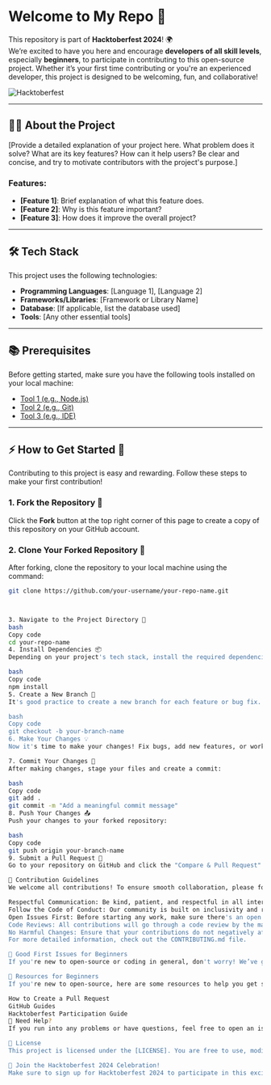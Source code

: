 # Welcome to My Repo 🎉

This repository is part of **Hacktoberfest 2024**! 🌍  
We’re excited to have you here and encourage **developers of all skill levels**, especially **beginners**, to participate in contributing to this open-source project. Whether it’s your first time contributing or you're an experienced developer, this project is designed to be welcoming, fun, and collaborative!

![Hacktoberfest](https://hacktoberfest.digitalocean.com/assets/HF24_social-744d364211aec2b6a28c9fe9688f040b9216680f780b0d8052d20651f6e16bdf.png)

---

## 🧑‍💻 About the Project

[Provide a detailed explanation of your project here. What problem does it solve? What are its key features? How can it help users? Be clear and concise, and try to motivate contributors with the project's purpose.]

### Features:
- **[Feature 1]**: Brief explanation of what this feature does.
- **[Feature 2]**: Why is this feature important?
- **[Feature 3]**: How does it improve the overall project?

---

## 🛠️ Tech Stack

This project uses the following technologies:
- **Programming Languages**: [Language 1], [Language 2]
- **Frameworks/Libraries**: [Framework or Library Name]
- **Database**: [If applicable, list the database used]
- **Tools**: [Any other essential tools]

---

## 📚 Prerequisites

Before getting started, make sure you have the following tools installed on your local machine:

- [Tool 1 (e.g., Node.js)](https://nodejs.org/en/)
- [Tool 2 (e.g., Git)](https://git-scm.com/)
- [Tool 3 (e.g., IDE)](https://code.visualstudio.com/)

---

## ⚡ How to Get Started 🚀

Contributing to this project is easy and rewarding. Follow these steps to make your first contribution!

### 1. Fork the Repository 🍴

Click the **Fork** button at the top right corner of this page to create a copy of this repository on your GitHub account.

### 2. Clone Your Forked Repository 📂

After forking, clone the repository to your local machine using the command:

```bash
git clone https://github.com/your-username/your-repo-name.git



3. Navigate to the Project Directory 📁
bash
Copy code
cd your-repo-name
4. Install Dependencies 📦
Depending on your project's tech stack, install the required dependencies. For example, if you're using Node.js:

bash
Copy code
npm install
5. Create a New Branch 🌿
It's good practice to create a new branch for each feature or bug fix. Use the command below to create and switch to a new branch:

bash
Copy code
git checkout -b your-branch-name
6. Make Your Changes 💡
Now it's time to make your changes! Fix bugs, add new features, or work on one of the issues labeled "good first issue" or "Hacktoberfest".

7. Commit Your Changes 📝
After making changes, stage your files and create a commit:

bash
Copy code
git add .
git commit -m "Add a meaningful commit message"
8. Push Your Changes 📤
Push your changes to your forked repository:

bash
Copy code
git push origin your-branch-name
9. Submit a Pull Request 🎯
Go to your repository on GitHub and click the "Compare & Pull Request" button. Provide a clear description of your changes, link any related issues, and submit the pull request. 🎉

🌟 Contribution Guidelines
We welcome all contributions! To ensure smooth collaboration, please follow these guidelines:

Respectful Communication: Be kind, patient, and respectful in all interactions.
Follow the Code of Conduct: Our community is built on inclusivity and respect. Please read the Code of Conduct.
Open Issues First: Before starting any work, make sure there's an open issue associated with it. If it doesn’t exist, create a new issue describing the change.
Code Reviews: All contributions will go through a code review by the maintainers to ensure quality and consistency.
No Harmful Changes: Ensure that your contributions do not negatively affect the security or functionality of the project.
For more detailed information, check out the CONTRIBUTING.md file.

👶 Good First Issues for Beginners
If you're new to open-source or coding in general, don't worry! We’ve got some easy-to-tackle issues labeled with "good first issue" that you can start working on. These are beginner-friendly tasks that will help you get accustomed to contributing to open-source.

📖 Resources for Beginners
If you're new to open-source, here are some resources to help you get started:

How to Create a Pull Request
GitHub Guides
Hacktoberfest Participation Guide
💬 Need Help?
If you run into any problems or have questions, feel free to open an issue or join our [Slack/Discord/Forum]. We're here to help! 👐

📜 License
This project is licensed under the [LICENSE]. You are free to use, modify, and distribute this project under the terms of the license.

🎉 Join the Hacktoberfest 2024 Celebration!
Make sure to sign up for Hacktoberfest 2024 to participate in this exciting event. Submit at least 4 pull requests during October to earn cool swag like a t-shirt and stickers!
